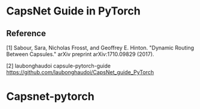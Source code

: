 # CapsNet Guide in PyTorch


## Reference

[1] Sabour, Sara, Nicholas Frosst, and Geoffrey E. Hinton. "Dynamic Routing Between Capsules." arXiv preprint arXiv:1710.09829 (2017).

[2] laubonghaudoi capsule-pytorch-guide
https://github.com/laubonghaudoi/CapsNet_guide_PyTorch

# Capsnet-pytorch

